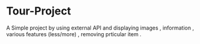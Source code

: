 # Tour-Project
A Simple project by using external API and displaying images , information , various features (less/more) , removing prticular item . 
